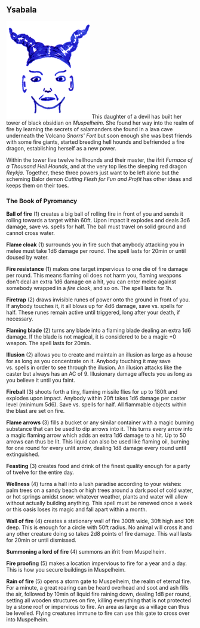 ## Ysabala

![Ysabala](Ysabala.png)
This daughter of a devil has built her tower of black obsidian on
*Muspelheim*. She found her way into the realm of fire by learning the
secrets of salamanders she found in a lava cave underneath the Volcano
*Snorrs' Fort* but soon enough she was best friends with some fire
giants, started breeding hell hounds and befriended a fire dragon,
establishing herself as a new power.

Within the tower live twelve hellhounds and their master, the
ifrit *Furnace of a Thousand Hell Hounds*, and at the very top
lies the sleeping red dragon *Reykja*. Together, these three
powers just want to be left alone but the scheming Balor demon
*Cutting Flesh for Fun and Profit* has other ideas and keeps them on
their toes.

### The Book of Pyromancy

**Ball of fire** (1) creates a big ball of rolling fire in front of
you and sends it rolling towards a target within 60ft. Upon impact it
explodes and deals 3d6 damage, save vs. spells for half. The ball must
travel on solid ground and cannot cross water.

**Flame cloak** (1) surrounds you in fire such that anybody attacking
you in melee must take 1d6 damage per round. The spell lasts for 20min
or until doused by water.

**Fire resistance** (1) makes one target impervious to one die of fire
damage per round. This means flaming oil does not harm you, flaming
weapons don't deal an extra 1d6 damage on a hit, you can enter melee
against somebody wrapped in a *fire cloak*, and so on. The spell lasts
for 1h.

**Firetrap** (2) draws invisible runes of power onto the ground in
front of you. If anybody touches it, it all blows up for 4d6 damage,
save vs. spells for half. These runes remain active until triggered,
long after your death, if necessary.

**Flaming blade** (2) turns any blade into a flaming blade dealing an
extra 1d6 damage. If the blade is not magical, it is considered to be
a magic +0 weapon. The spell lasts for 20min.

**Illusion** (2) allows you to create and maintain an illusion as
large as a house for as long as you concentrate on it. Anybody
touching it may save vs. spells in order to see through the illusion.
An illusion attacks like the caster but always has an AC of 9.
Illusionary damage affects you as long as you believe it until you
faint.

**Fireball** (3) shoots forth a tiny, flaming missile flies for up to
180ft and explodes upon impact. Anybody within 20ft takes 1d6 damage
per caster level (minimum 5d6). Save vs. spells for half. All
flammable objects within the blast are set on fire.

**Flame arrows** (3) fills a bucket or any similar container with a
magic burning substance that can be used to dip arrows into it. This
turns every arrow into a magic flaming arrow which adds an extra 1d6
damage to a hit. Up to 50 arrows can thus be lit. This liquid can also
be used like flaming oil, burning for one round for every unlit arrow,
dealing 1d8 damage every round until extinguished.

**Feasting** (3) creates food and drink of the finest quality enough
for a party of twelve for the entire day.

**Wellness** (4) turns a hall into a lush paradise according to your
wishes: palm trees on a sandy beach or high trees around a dark pool
of cold water, or hot springs amidst snow: whatever weather, plants
and water will allow without actually building anything. This spell
must be renewed once a week or this oasis loses its magic and fall
apart within a month.

**Wall of fire** (4) creates a stationary wall of fire 300ft wide,
30ft high and 10ft deep. This is enough for a circle with 50ft radius.
No animal will cross it and any other creature doing so takes 2d8
points of fire damage. This wall lasts for 20min or until dismissed.

**Summoning a lord of fire** (4) summons an ifrit from Muspelheim.

**Fire proofing** (5) makes a location impervious to fire for a year
and a day. This is how you secure buildings in Muspelheim.

**Rain of fire** (5) opens a storm gate to Muspelheim, the realm of
eternal fire. For a minute, a great roaring can be heard overhead and
soot and ash fills the air, followed by 10min of liquid fire raining
down, dealing 1d8 per round, setting all wooden structures on fire,
killing everything that is not protected by a stone roof or impervious
to fire. An area as large as a village can thus be levelled. Flying
creatures immune to fire can use this gate to cross over into
Muspelheim.
